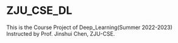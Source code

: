 # ZJU_CSE_DL
This is the Course Project of Deep_Learning(Summer 2022-2023)
Instructed by Prof. Jinshui Chen, ZJU-CSE.
